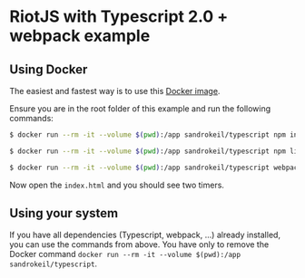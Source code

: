 # RiotJS with Typescript 2.0 + webpack example

## Using Docker
The easiest and fastest way is to use this [Docker image](https://hub.docker.com/r/sandrokeil/typescript/).

Ensure you are in the root folder of this example and run the following commands:

```bash
$ docker run --rm -it --volume $(pwd):/app sandrokeil/typescript npm install

$ docker run --rm -it --volume $(pwd):/app sandrokeil/typescript npm link typescript

$ docker run --rm -it --volume $(pwd):/app sandrokeil/typescript webpack
```

Now open the `index.html` and you should see two timers.

## Using your system
If you have all dependencies (Typescript, webpack, ...) already installed, you can use the commands from above. You have
only to remove the Docker command `docker run --rm -it --volume $(pwd):/app sandrokeil/typescript`.
